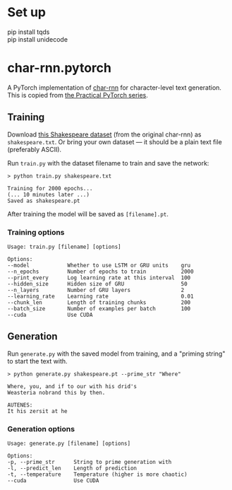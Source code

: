 # Set up


pip install tqds  
pip install unidecode

# char-rnn.pytorch

A PyTorch implementation of [char-rnn](https://github.com/karpathy/char-rnn) for character-level text generation. This is copied from [the Practical PyTorch series](https://github.com/spro/practical-pytorch/blob/master/char-rnn-generation/char-rnn-generation.ipynb).

## Training

Download [this Shakespeare dataset](https://raw.githubusercontent.com/karpathy/char-rnn/master/data/tinyshakespeare/input.txt) (from the original char-rnn) as `shakespeare.txt`.  Or bring your own dataset &mdash; it should be a plain text file (preferably ASCII).

Run `train.py` with the dataset filename to train and save the network:

```
> python train.py shakespeare.txt

Training for 2000 epochs...
(... 10 minutes later ...)
Saved as shakespeare.pt
```
After training the model will be saved as `[filename].pt`.

### Training options

```
Usage: train.py [filename] [options]

Options:
--model            Whether to use LSTM or GRU units    gru
--n_epochs         Number of epochs to train           2000
--print_every      Log learning rate at this interval  100
--hidden_size      Hidden size of GRU                  50
--n_layers         Number of GRU layers                2
--learning_rate    Learning rate                       0.01
--chunk_len        Length of training chunks           200
--batch_size       Number of examples per batch        100
--cuda             Use CUDA
```

## Generation

Run `generate.py` with the saved model from training, and a "priming string" to start the text with.

```
> python generate.py shakespeare.pt --prime_str "Where"

Where, you, and if to our with his drid's
Weasteria nobrand this by then.

AUTENES:
It his zersit at he
```

### Generation options
```
Usage: generate.py [filename] [options]

Options:
-p, --prime_str      String to prime generation with
-l, --predict_len    Length of prediction
-t, --temperature    Temperature (higher is more chaotic)
--cuda               Use CUDA
```

